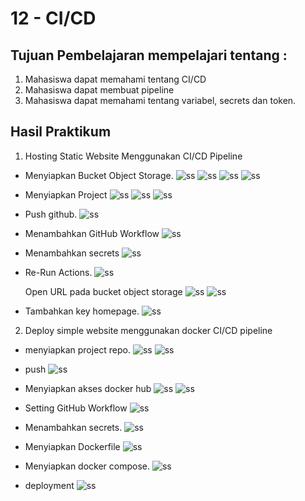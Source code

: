 # 12 - CI/CD

## Tujuan Pembelajaran mempelajari tentang :

1. Mahasiswa dapat memahami tentang CI/CD
2. Mahasiswa dapat membuat pipeline
3. Mahasiswa dapat memahami tentang variabel, secrets
dan token. 

## Hasil Praktikum

1. Hosting Static Website Menggunakan CI/CD Pipeline

- Menyiapkan Bucket Object Storage.
    ![ss](img/Screenshot_1.png)
    ![ss](img/Screenshot_2.png)
    ![ss](img/Screenshot_3.png)
    ![ss](img/Screenshot_4.png)

- Menyiapkan Project
    ![ss](img/Screenshot_5.png)
    ![ss](img/Screenshot_7.png)
    ![ss](img/Screenshot_8.png)
   
- Push github.
    ![ss](img/Screenshot_9.png)
- Menambahkan GitHub Workflow
   ![ss](img/13.png)
- Menambahkan secrets
    ![ss](img/Screenshot_10.png)
    
- Re-Run Actions.
    ![ss](img/Screenshot_11.png)

     Open URL pada bucket object storage
    ![ss](img/Screenshot_12.png)
    ![ss](img/Screenshot_13.png)
- Tambahkan key homepage.
    ![ss](img/Screenshot_14.png)

2. Deploy simple website menggunakan docker CI/CD pipeline

- menyiapkan project repo.
    ![ss](img/Screenshot_15.png)
    ![ss](img/Screenshot_16.png)
- push
    ![ss](img/Screenshot_17.png)
- Menyiapkan akses docker hub
    ![ss](img/Screenshot_18.png)
    ![ss](img/Screenshot_19.png)

- Setting GitHub Workflow
    ![ss](img/Screenshot_21.png)
- Menambahkan secrets.
    ![ss](img/Screenshot_22.png)
- Menyiapkan Dockerfile
    ![ss](img/Screenshot_23.png)
- Menyiapkan docker compose.
    ![ss](img/Screenshot_24.png)
- deployment
    ![ss](img/Screenshot_20.png)

 
